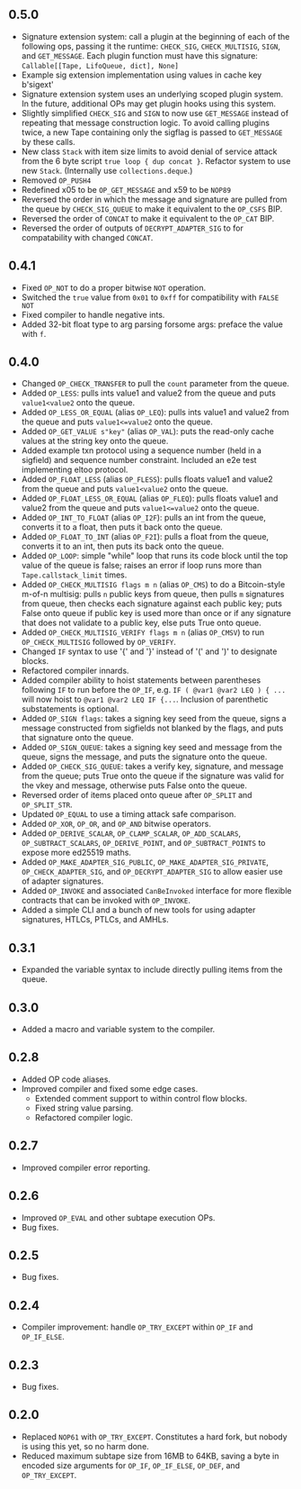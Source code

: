 ## 0.5.0

- Signature extension system: call a plugin at the beginning of each of the
following ops, passing it the runtime: `CHECK_SIG`, `CHECK_MULTISIG`, `SIGN`,
and `GET_MESSAGE`. Each plugin function must have this signature:
`Callable[[Tape, LifoQueue, dict], None]`
- Example sig extension implementation using values in cache key b'sigext'
- Signature extension system uses an underlying scoped plugin system. In the
future, additional OPs may get plugin hooks using this system.
- Slightly simplified `CHECK_SIG` and `SIGN` to now use `GET_MESSAGE` instead of
repeating that message construction logic. To avoid calling plugins twice, a new
Tape containing only the sigflag is passed to `GET_MESSAGE` by these calls.
- New class `Stack` with item size limits to avoid denial of service attack from
the 6 byte script `true loop { dup concat }`. Refactor system to use new `Stack`.
(Internally use `collections.deque`.)
- Removed `OP_PUSH4`
- Redefined x05 to be `OP_GET_MESSAGE` and x59 to be `NOP89`
- Reversed the order in which the message and signature are pulled from the
queue by `CHECK_SIG_QUEUE` to make it equivalent to the `OP_CSFS` BIP.
- Reversed the order of `CONCAT` to make it equivalent to the `OP_CAT` BIP.
- Reversed the order of outputs of `DECRYPT_ADAPTER_SIG` to for compatability
with changed `CONCAT`.

## 0.4.1

- Fixed `OP_NOT` to do a proper bitwise `NOT` operation.
- Switched the `true` value from `0x01` to `0xff` for compatibility with `FALSE NOT`
- Fixed compiler to handle negative ints.
- Added 32-bit float type to arg parsing forsome args: preface the value with `f`.

## 0.4.0

- Changed `OP_CHECK_TRANSFER` to pull the `count` parameter from the queue.
- Added `OP_LESS`: pulls ints value1 and value2 from the queue and puts
`value1<value2` onto the queue.
- Added `OP_LESS_OR_EQUAL` (alias `OP_LEQ`): pulls ints value1 and value2 from
the queue and puts `value1<=value2` onto the queue.
- Added `OP_GET_VALUE s"key"` (alias `OP_VAL`): puts the read-only cache values
at the string key onto the queue.
- Added example txn protocol using a sequence number (held in a sigfield) and
sequence number constraint. Included an e2e test implementing eltoo protocol.
- Added `OP_FLOAT_LESS` (alias `OP_FLESS`): pulls floats value1 and value2 from
the queue and puts `value1<value2` onto the queue.
- Added `OP_FLOAT_LESS_OR_EQUAL` (alias `OP_FLEQ`): pulls floats value1 and
value2 from the queue and puts `value1<=value2` onto the queue.
- Added `OP_INT_TO_FLOAT` (alias `OP_I2F`): pulls an int from the queue,
converts it to a float, then puts it back onto the queue.
- Added `OP_FLOAT_TO_INT` (alias `OP_F2I`): pulls a float from the queue,
converts it to an int, then puts its back onto the queue.
- Added `OP_LOOP`: simple "while" loop that runs its code block until the top
value of the queue is false; raises an error if loop runs more than
`Tape.callstack_limit` times.
- Added `OP_CHECK_MULTISIG flags m n` (alias `OP_CMS`) to do a Bitcoin-style
m-of-n multisig: pulls `n` public keys from queue, then pulls `m` signatures
from queue, then checks each signature against each public key; puts False onto
queue if public key is used more than once or if any signature that does not
validate to a public key, else puts True onto queue.
- Added `OP_CHECK_MULTISIG_VERIFY flags m n` (alias `OP_CMSV`) to run
`OP_CHECK_MULTISIG` followed by `OP_VERIFY`.
- Changed `IF` syntax to use '{' and '}' instead of '(' and ')' to designate
blocks.
- Refactored compiler innards.
- Added compiler ability to hoist statements between parentheses following `IF`
to run before the `OP_IF`, e.g. `IF ( @var1 @var2 LEQ ) { ...` will now hoist
to `@var1 @var2 LEQ IF {...`. Inclusion of parenthetic substatements is
optional.
- Added `OP_SIGN flags`: takes a signing key seed from the queue, signs a
message constructed from sigfields not blanked by the flags, and puts that
signature onto the queue.
- Added `OP_SIGN_QUEUE`: takes a signing key seed and message from the queue,
signs the message, and puts the signature onto the queue.
- Added `OP_CHECK_SIG_QUEUE`: takes a verify key, signature, and message from
the queue; puts True onto the queue if the signature was valid for the vkey and
message, otherwise puts False onto the queue.
- Reversed order of items placed onto queue after `OP_SPLIT` and `OP_SPLIT_STR`.
- Updated `OP_EQUAL` to use a timing attack safe comparison.
- Added `OP_XOR`, `OP_OR`, and `OP_AND` bitwise operators.
- Added `OP_DERIVE_SCALAR`, `OP_CLAMP_SCALAR`, `OP_ADD_SCALARS`,
`OP_SUBTRACT_SCALARS`, `OP_DERIVE_POINT`, and `OP_SUBTRACT_POINTS` to expose
more ed25519 maths.
- Added `OP_MAKE_ADAPTER_SIG_PUBLIC`, `OP_MAKE_ADAPTER_SIG_PRIVATE`,
`OP_CHECK_ADAPTER_SIG`, and `OP_DECRYPT_ADAPTER_SIG` to allow easier use of
adapter signatures.
- Added `OP_INVOKE` and associated `CanBeInvoked` interface for more flexible
contracts that can be invoked with `OP_INVOKE`.
- Added a simple CLI and a bunch of new tools for using adapter signatures,
HTLCs, PTLCs, and AMHLs.

## 0.3.1

- Expanded the variable syntax to include directly pulling items from the queue.

## 0.3.0

- Added a macro and variable system to the compiler.

## 0.2.8

- Added OP code aliases.
- Improved compiler and fixed some edge cases.
  - Extended comment support to within control flow blocks.
  - Fixed string value parsing.
  - Refactored compiler logic.

## 0.2.7

- Improved compiler error reporting.

## 0.2.6

- Improved `OP_EVAL` and other subtape execution OPs.
- Bug fixes.

## 0.2.5

- Bug fixes.

## 0.2.4

- Compiler improvement: handle `OP_TRY_EXCEPT` within `OP_IF` and `OP_IF_ELSE`.

## 0.2.3

- Bug fixes.

## 0.2.0

- Replaced `NOP61` with `OP_TRY_EXCEPT`. Constitutes a hard fork, but nobody is
using this yet, so no harm done.
- Reduced maximum subtape size from 16MB to 64KB, saving a byte in encoded size
arguments for `OP_IF`, `OP_IF_ELSE`, `OP_DEF`, and `OP_TRY_EXCEPT`.

